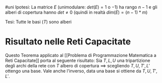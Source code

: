 #uni 
Ipotesi:
	La matrice $E$ (unimodulare: $det(E)= 1$ o $-1$) ha rango $n-1$ e gli alberi di copertura hanno $det\neq 0$  (quindi in realtà $dim(E)=(n-1)*m$)

Tesi:
	Tutte le basi ($T$) sono alberi 
# Risultato nelle Reti Capacitate
Questo Teorema applicato al [[Problema di Programmazione Matematica a Reti Capacitate]] porta al seguente risultato:
	Sia $T,L,U$ una tripartizione degli archi della rete con $T$ albero di copertura $\implies$ scegliendo $T,U,T',L'$ ottengo una base.
	Vale anche l'inverso, data una base si ottiene da $T,U,T',L'$.
